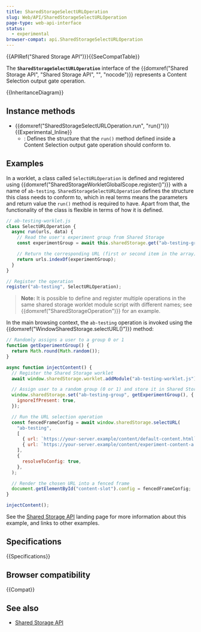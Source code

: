 ```yaml
---
title: SharedStorageSelectURLOperation
slug: Web/API/SharedStorageSelectURLOperation
page-type: web-api-interface
status:
  - experimental
browser-compat: api.SharedStorageSelectURLOperation
---
```


{{APIRef("Shared Storage API")}}{{SeeCompatTable}}

The **`SharedStorageSelectURLOperation`** interface of the {{domxref("Shared Storage API", "Shared Storage API", "", "nocode")}} represents a Content Selection output gate operation.

{{InheritanceDiagram}}

## Instance methods

- {{domxref("SharedStorageSelectURLOperation.run", "run()")}} {{Experimental_Inline}}
  - : Defines the structure that the `run()` method defined inside a Content Selection output gate operation should conform to.

## Examples

In a worklet, a class called `SelectURLOperation` is defined and registered using {{domxref("SharedStorageWorkletGlobalScope.register()")}} with a name of `ab-testing`. `SharedStorageSelectURLOperation` defines the structure this class needs to conform to, which in real terms means the parameters and return value the `run()` method is required to have. Apart from that, the functionality of the class is flexible in terms of how it is defined.

```js
// ab-testing-worklet.js
class SelectURLOperation {
  async run(urls, data) {
    // Read the user's experiment group from Shared Storage
    const experimentGroup = await this.sharedStorage.get("ab-testing-group");

    // Return the corresponding URL (first or second item in the array)
    return urls.indexOf(experimentGroup);
  }
}

// Register the operation
register("ab-testing", SelectURLOperation);
```

> **Note:** It is possible to define and register multiple operations in the same shared storage worklet module script with different names; see {{domxref("SharedStorageOperation")}} for an example.

In the main browsing context, the `ab-testing` operation is invoked using the {{domxref("WindowSharedStorage.selectURL()")}} method:

```js
// Randomly assigns a user to a group 0 or 1
function getExperimentGroup() {
  return Math.round(Math.random());
}

async function injectContent() {
  // Register the Shared Storage worklet
  await window.sharedStorage.worklet.addModule("ab-testing-worklet.js");

  // Assign user to a random group (0 or 1) and store it in Shared Storage
  window.sharedStorage.set("ab-testing-group", getExperimentGroup(), {
    ignoreIfPresent: true,
  });

  // Run the URL selection operation
  const fencedFrameConfig = await window.sharedStorage.selectURL(
    "ab-testing",
    [
      { url: `https://your-server.example/content/default-content.html` },
      { url: `https://your-server.example/content/experiment-content-a.html` },
    ],
    {
      resolveToConfig: true,
    },
  );

  // Render the chosen URL into a fenced frame
  document.getElementById("content-slot").config = fencedFrameConfig;
}

injectContent();
```

See the [Shared Storage API](/en-US/docs/Web/API/Shared_storage_API) landing page for more information about this example, and links to other examples.

## Specifications

{{Specifications}}

## Browser compatibility

{{Compat}}

## See also

- [Shared Storage API](/en-US/docs/Web/API/Shared_storage_API)
